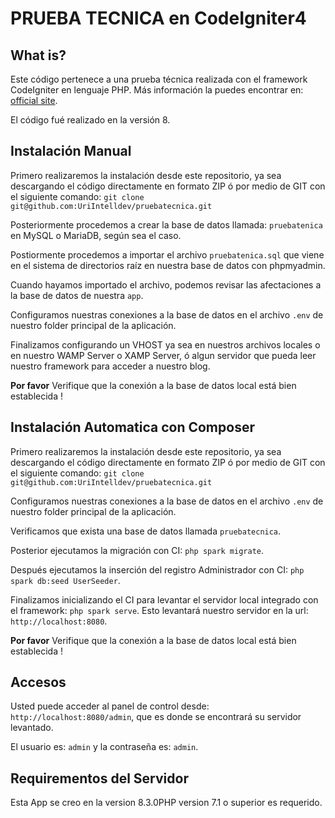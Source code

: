 # PRUEBA TECNICA en CodeIgniter4

## What is?

Este código pertenece a una prueba técnica realizada con el framework CodeIgniter en lenguaje PHP.
Más información la puedes encontrar en: [official site](https://codeigniter.com).

El código fué realizado en la versión 8.

## Instalación Manual

Primero realizaremos la instalación desde este repositorio, ya sea descargando el código directamente
en formato ZIP ó por medio de GIT con el siguiente comando:
`git clone git@github.com:UriIntelldev/pruebatecnica.git`

Posteriormente procedemos a crear la base de datos llamada: `pruebatenica` en MySQL o MariaDB,
según sea el caso.

Postiormente procedemos a importar el archivo `pruebatenica.sql` que viene en el sistema de
directorios raíz en nuestra base de datos con phpmyadmin.

Cuando hayamos importado el archivo, podemos revisar las afectaciones a la base de datos de nuestra
`app`. 

Configuramos nuestras conexiones a la base de datos en el archivo `.env` de nuestro folder principal de la aplicación.

Finalizamos configurando un VHOST ya sea en nuestros archivos locales o en nuestro WAMP Server o XAMP Server,
ó algun servidor que pueda leer nuestro framework para acceder a nuestro blog.

**Por favor** Verifique que la conexión a la base de datos local está bien establecida !

## Instalación Automatica con Composer

Primero realizaremos la instalación desde este repositorio, ya sea descargando el código directamente
en formato ZIP ó por medio de GIT con el siguiente comando:
`git clone git@github.com:UriIntelldev/pruebatecnica.git`

Configuramos nuestras conexiones a la base de datos en el archivo `.env` de nuestro folder principal de la aplicación. 

Verificamos que exista una base de datos llamada `pruebatecnica`.

Posterior ejecutamos la migración con CI: `php spark migrate`.

Después ejecutamos la inserción del registro Administrador con CI: `php spark db:seed UserSeeder`.

Finalizamos inicializando el CI para levantar el servidor local integrado con el framework: `php spark serve`. Esto
levantará nuestro servidor en la url: `http://localhost:8080`.

**Por favor** Verifique que la conexión a la base de datos local está bien establecida !

## Accesos

Usted puede acceder al panel de control desde: `http://localhost:8080/admin`, que es donde se encontrará su
servidor levantado.

El usuario es: `admin` y la contraseña es: `admin`.

## Requirementos del Servidor

Esta App se creo en la version 8.3.0PHP version 7.1 o superior es requerido.
